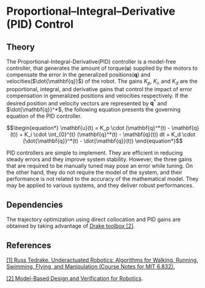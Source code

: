 #  Proportional–Integral–Derivative (PID) Control 

## Theory 

The Proportional-Integral-Derivative(PID) controller is a model-free controller, that generates the amount of torque($\mathbf{u}$) supplied by the motors to compensate the error in the generalized positions($\mathbf{q}$) and velocities($\dot{\mathbf{q}}$) of the robot. The gains $K_p$, $K_i$, and $K_d$ are the proportional, integral, and derivative gains that control the impact of error compensation in generalized positions and velocities respectively. If the desired position and velocity vectors are represented by $\mathbf{q}^*$ and $\dot{\mathbf{q}}^*$, the following equation presents the governing equation of the PID controller.

```math
\begin{equation*}
    \mathbf{u}(t) = K_p \cdot (\mathbf{q}^*(t) - \mathbf{q}(t)) + K_i \cdot \int_{0}^{t} (\mathbf{q}^*(t) - \mathbf{q}(t)) dt + K_d \cdot (\dot{\mathbf{q}}^*(t) - \dot{\mathbf{q}}(t))
\end{equation*}
```

PID controllers are simple to implement. They are efficient in reducing steady errors and they improve system stability. However, the three gains that are required to be manually tuned may pose an error while tuning.  On the other hand, they do not require the model of the system, and their performance is not related to the accuracy of the mathematical model. They may be applied to various systems, and they deliver robust performances.


## Dependencies

The trajectory optimization using direct collocation and PID gains are obtained by taking advantage of [Drake toolbox [2]](https://drake.mit.edu/).


## References

[[1] Russ Tedrake. Underactuated Robotics: Algorithms for Walking, Running, Swimming, Flying, and Manipulation (Course Notes for MIT 6.832).](http://underactuated.mit.edu/)

[[2] Model-Based Design and Verification for Robotics](https://drake.mit.edu/).